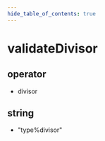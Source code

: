```yaml
---
hide_table_of_contents: true
---
```


# validateDivisor

## operator

-   divisor

## string

-   "type%divisor"
